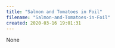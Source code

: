 ```yaml
---
title: "Salmon and Tomatoes in Foil"
filename: "Salmon-and-Tomatoes-in-Foil"
created: 2020-03-16 19:01:31
---
```

None
